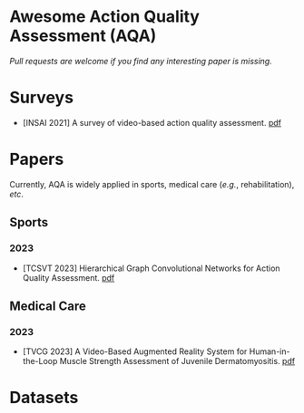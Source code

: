 #  Awesome Action Quality Assessment (AQA)

*Pull requests are welcome if you find any interesting paper is missing.*

# Surveys

- [INSAI 2021] A survey of video-based action quality assessment. [pdf](https://arxiv.org/pdf/2204.09271.pdf)

# Papers

Currently, AQA is widely applied in sports, medical care (*e.g.*, rehabilitation), *etc*. 

## Sports

### 2023

- [TCSVT 2023] Hierarchical Graph Convolutional Networks for Action Quality Assessment. [pdf](http://hubertshum.com/publications/tcsvt2023aqa/files/tcsvt2023aqa.pdf)

## Medical Care

### 2023

- [TVCG 2023] A Video-Based Augmented Reality System for Human-in-the-Loop Muscle Strength Assessment of Juvenile Dermatomyositis. [pdf](http://hubertshum.com/publications/tvcg2023jdm/files/tvcg2023jdm.pdf)



# Datasets

